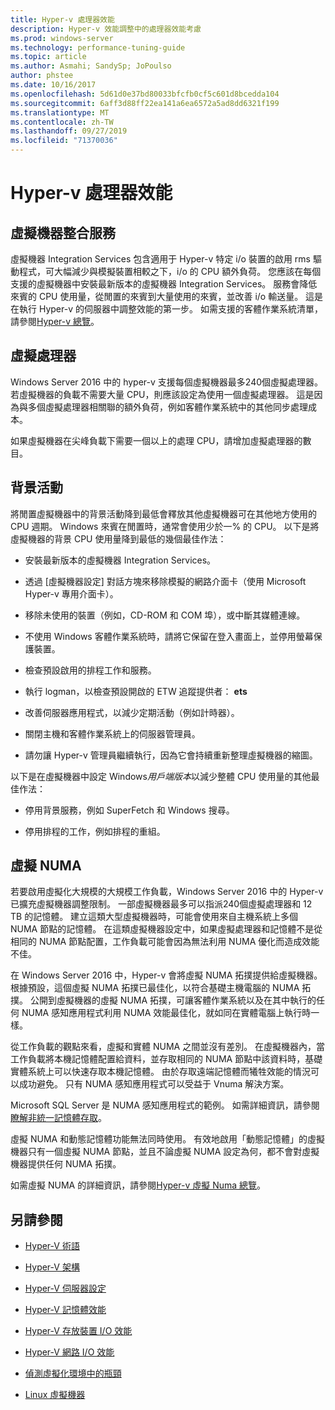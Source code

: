 ```yaml
---
title: Hyper-v 處理器效能
description: Hyper-v 效能調整中的處理器效能考慮
ms.prod: windows-server
ms.technology: performance-tuning-guide
ms.topic: article
ms.author: Asmahi; SandySp; JoPoulso
author: phstee
ms.date: 10/16/2017
ms.openlocfilehash: 5d61d0e37bd80033bfcfb0cf5c601d8bcedda104
ms.sourcegitcommit: 6aff3d88ff22ea141a6ea6572a5ad8dd6321f199
ms.translationtype: MT
ms.contentlocale: zh-TW
ms.lasthandoff: 09/27/2019
ms.locfileid: "71370036"
---
```

# <a name="hyper-v-processor-performance"></a>Hyper-v 處理器效能


## <a name="virtual-machine-integration-services"></a>虛擬機器整合服務

虛擬機器 Integration Services 包含適用于 Hyper-v 特定 i/o 裝置的啟用 rms 驅動程式，可大幅減少與模擬裝置相較之下，i/o 的 CPU 額外負荷。 您應該在每個支援的虛擬機器中安裝最新版本的虛擬機器 Integration Services。 服務會降低來賓的 CPU 使用量，從閒置的來賓到大量使用的來賓，並改善 i/o 輸送量。 這是在執行 Hyper-v 的伺服器中調整效能的第一步。 如需支援的客體作業系統清單，請參閱[Hyper-v 總覽](https://technet.microsoft.com/library/hh831531.aspx)。

## <a name="virtual-processors"></a>虛擬處理器

Windows Server 2016 中的 hyper-v 支援每個虛擬機器最多240個虛擬處理器。 若虛擬機器的負載不需要大量 CPU，則應該設定為使用一個虛擬處理器。 這是因為與多個虛擬處理器相關聯的額外負荷，例如客體作業系統中的其他同步處理成本。

如果虛擬機器在尖峰負載下需要一個以上的處理 CPU，請增加虛擬處理器的數目。

## <a name="background-activity"></a>背景活動

將閒置虛擬機器中的背景活動降到最低會釋放其他虛擬機器可在其他地方使用的 CPU 週期。 Windows 來賓在閒置時，通常會使用少於一% 的 CPU。 以下是將虛擬機器的背景 CPU 使用量降到最低的幾個最佳作法：

-   安裝最新版本的虛擬機器 Integration Services。

-   透過 [虛擬機器設定] 對話方塊來移除模擬的網路介面卡（使用 Microsoft Hyper-v 專用介面卡）。

-   移除未使用的裝置（例如，CD-ROM 和 COM 埠），或中斷其媒體連線。

-   不使用 Windows 客體作業系統時，請將它保留在登入畫面上，並停用螢幕保護裝置。

-   檢查預設啟用的排程工作和服務。

-   執行 logman，以檢查預設開啟的 ETW 追蹤提供者： **ets**

-   改善伺服器應用程式，以減少定期活動（例如計時器）。

-   關閉主機和客體作業系統上的伺服器管理員。

-   請勿讓 Hyper-v 管理員繼續執行，因為它會持續重新整理虛擬機器的縮圖。

以下是在虛擬機器中設定 Windows*用戶端版本*以減少整體 CPU 使用量的其他最佳作法：

-   停用背景服務，例如 SuperFetch 和 Windows 搜尋。

-   停用排程的工作，例如排程的重組。

## <a name="virtual-numa"></a>虛擬 NUMA

若要啟用虛擬化大規模的大規模工作負載，Windows Server 2016 中的 Hyper-v 已擴充虛擬機器調整限制。 一部虛擬機器最多可以指派240個虛擬處理器和 12 TB 的記憶體。 建立這類大型虛擬機器時，可能會使用來自主機系統上多個 NUMA 節點的記憶體。 在這類虛擬機器設定中，如果虛擬處理器和記憶體不是從相同的 NUMA 節點配置，工作負載可能會因為無法利用 NUMA 優化而造成效能不佳。

在 Windows Server 2016 中，Hyper-v 會將虛擬 NUMA 拓撲提供給虛擬機器。 根據預設，這個虛擬 NUMA 拓撲已最佳化，以符合基礎主機電腦的 NUMA 拓撲。 公開到虛擬機器的虛擬 NUMA 拓撲，可讓客體作業系統以及在其中執行的任何 NUMA 感知應用程式利用 NUMA 效能最佳化，就如同在實體電腦上執行時一樣。

從工作負載的觀點來看，虛擬和實體 NUMA 之間並沒有差別。 在虛擬機器內，當工作負載將本機記憶體配置給資料，並存取相同的 NUMA 節點中該資料時，基礎實體系統上可以快速存取本機記憶體。 由於存取遠端記憶體而犧牲效能的情況可以成功避免。 只有 NUMA 感知應用程式可以受益于 Vnuma 解決方案。

Microsoft SQL Server 是 NUMA 感知應用程式的範例。 如需詳細資訊，請參閱[瞭解非統一記憶體存取](https://technet.microsoft.com/library/ms178144.aspx)。

虛擬 NUMA 和動態記憶體功能無法同時使用。 有效地啟用「動態記憶體」的虛擬機器只有一個虛擬 NUMA 節點，並且不論虛擬 NUMA 設定為何，都不會對虛擬機器提供任何 NUMA 拓撲。

如需虛擬 NUMA 的詳細資訊，請參閱[Hyper-v 虛擬 Numa 總覽](https://technet.microsoft.com/library/dn282282.aspx)。

## <a name="see-also"></a>另請參閱

-   [Hyper-V 術語](terminology.md)

-   [Hyper-V 架構](architecture.md)

-   [Hyper-V 伺服器設定](configuration.md)

-   [Hyper-V 記憶體效能](memory-performance.md)

-   [Hyper-V 存放裝置 I/O 效能](storage-io-performance.md)

-   [Hyper-V 網路 I/O 效能](network-io-performance.md)

-   [偵測虛擬化環境中的瓶頸](detecting-virtualized-environment-bottlenecks.md)

-   [Linux 虛擬機器](linux-virtual-machine-considerations.md)
